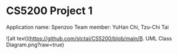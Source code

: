 # CS5200 Project 1

Application name: Spenzoo
Team member: YuHan Chi, Tzu-Chi Tai

![alt text](https://github.com/stctai/CS5200/blob/main/B. UML Class Diagram.png?raw=true)

